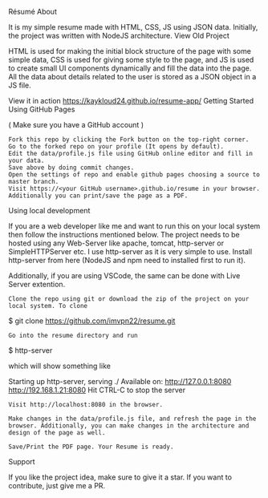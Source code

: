 Résumé
About

It is my simple resume made with HTML, CSS, JS using JSON data.
Initially, the project was written with NodeJS architecture. View Old Project

HTML is used for making the initial block structure of the page with some simple data, CSS is used for giving some style to the page, and JS is used to create small UI components dynamically and fill the data into the page. All the data about details related to the user is stored as a JSON object in a JS file.

View it in action https://kaykloud24.github.io/resume-app/
Getting Started
Using GitHub Pages

( Make sure you have a GitHub account )

    Fork this repo by clicking the Fork button on the top-right corner.
    Go to the forked repo on your profile (It opens by default).
    Edit the data/profile.js file using GitHub online editor and fill in your data.
    Save above by doing commit changes.
    Open the settings of repo and enable github pages choosing a source to master branch.
    Visit https://<your GitHub username>.github.io/resume in your browser.
    Additionally you can print/save the page as a PDF.

Using local development

If you are a web developer like me and want to run this on your local system then follow the instructions mentioned below.
The project needs to be hosted using any Web-Server like apache, tomcat, http-server or SimpleHTTPServer etc. I use http-server as it is very simple to use. Install http-server from here (NodeJS and npm need to installed first to run it).

Additionally, if you are using VSCode, the same can be done with Live Server extention.

    Clone the repo using git or download the zip of the project on your local system. To clone

$ git clone https://github.com/imvpn22/resume.git

    Go into the resume directory and run

$ http-server

which will show something like

Starting up http-server, serving ./
Available on:
  http://127.0.0.1:8080
  http://192.168.1.21:8080
Hit CTRL-C to stop the server

    Visit http://localhost:8080 in the browser.

    Make changes in the data/profile.js file, and refresh the page in the browser. Additionally, you can make changes in the architecture and design of the page as well.

    Save/Print the PDF page. Your Resume is ready.

Support

If you like the project idea, make sure to give it a star. If you want to contribute, just give me a PR.